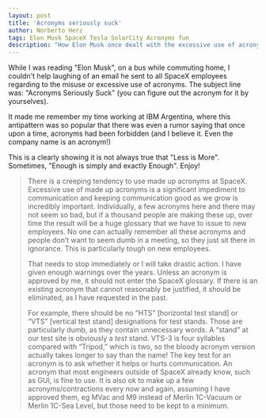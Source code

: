 ```yaml
---
layout: post
title: 'Acronyms seriously suck'
author: Norberto Herz
tags: Elon Musk SpaceX Tesla SolarCity Acronyms fun
description: "How Elon Musk once dealt with the excessive use of acronyms on SpaceX (the company that will take us to Mars)"
---
```


While I was reading "Elon Musk", on a bus while commuting home, I couldn't help laughing of an email he sent to all SpaceX employees regarding to the misuse or excessive use of acronyms. The subject line was: "Acronyms Seriously Suck" (you can figure out the acronym for it by yourselves).

<!--MORE-->

It made me remember my time working at IBM Argentina, where this antipattern was so popular that there was even a rumor saying that once upon a time, acronyms had been forbidden (and I believe it. Even the company name is an acronym!)

This is a clearly showing it is not always true that "Less is More". Sometimes, "Enough is simply and exactly Enough". Enjoy!

> There is a creeping tendency to use made up acronyms at SpaceX. Excessive use of made up acronyms is a significant impediment to communication and keeping communication good as we grow is incredibly important. Individually, a few acronyms here and there may not seem so bad, but if a thousand people are making these up, over time the result will be a huge glossary that we have to issue to new employees. No one can actually remember all these acronyms and people don’t want to seem dumb in a meeting, so they just sit there in ignorance. This is particularly tough on new employees.
>
> That needs to stop immediately or I will take drastic action. I have given enough warnings over the years. Unless an acronym is approved by me, it should not enter the SpaceX glossary. If there is an existing acronym that cannot reasonably be justified, it should be eliminated, as I have requested in the past.
>
> For example, there should be no “HTS” [horizontal test stand] or “VTS” [vertical test stand] designations for test stands. Those are particularly dumb, as they contain unnecessary words. A “stand” at our test site is obviously a *test* stand. VTS-3 is four syllables compared with “Tripod,” which is two, so the bloody acronym version actually takes longer to say than the name! The key test for an acronym is to ask whether it helps or hurts communication. An acronym that most engineers outside of SpaceX already know, such as GUI, is fine to use. It is also ok to make up a few acronyms/contractions every now and again, assuming I have approved them, eg MVac and M9 instead of Merlin 1C-Vacuum or Merlin 1C-Sea Level, but those need to be kept to a minimum.
